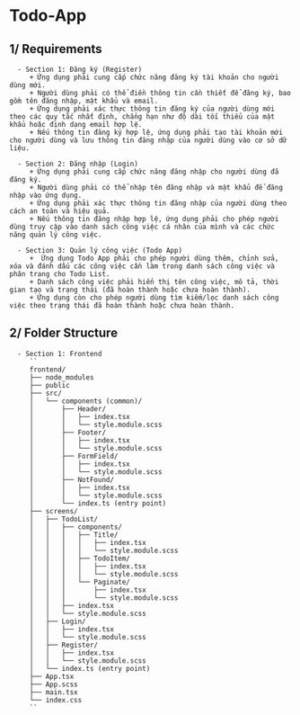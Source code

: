 # Todo-App

## 1/ Requirements
      - Section 1: Đăng ký (Register)
         + Ứng dụng phải cung cấp chức năng đăng ký tài khoản cho người dùng mới.
         + Người dùng phải có thể điền thông tin cần thiết để đăng ký, bao gồm tên đăng nhập, mật khẩu và email.
         + Ứng dụng phải xác thực thông tin đăng ký của người dùng mới theo các quy tắc nhất định, chẳng hạn như độ dài tối thiểu của mật khẩu hoặc định dạng email hợp lệ.
         + Nếu thông tin đăng ký hợp lệ, ứng dụng phải tạo tài khoản mới cho người dùng và lưu thông tin đăng nhập của người dùng vào cơ sở dữ liệu.

      - Section 2: Đăng nhập (Login)
         + Ứng dụng phải cung cấp chức năng đăng nhập cho người dùng đã đăng ký.
         + Người dùng phải có thể nhập tên đăng nhập và mật khẩu để đăng nhập vào ứng dụng.
         + Ứng dụng phải xác thực thông tin đăng nhập của người dùng theo cách an toàn và hiệu quả.
         + Nếu thông tin đăng nhập hợp lệ, ứng dụng phải cho phép người dùng truy cập vào danh sách công việc cá nhân của mình và các chức năng quản lý công việc.
         
      - Section 3: Quản lý công việc (Todo App)
         +  Ứng dụng Todo App phải cho phép người dùng thêm, chỉnh sửa, xóa và đánh dấu các công việc cần làm trong danh sách công việc và phân trang cho Todo List.
         + Danh sách công việc phải hiển thị tên công việc, mô tả, thời gian tạo và trạng thái (đã hoàn thành hoặc chưa hoàn thành).
         + Ứng dụng còn cho phép người dùng tìm kiếm/lọc danh sách công việc theo trạng thái đã hoàn thành hoặc chưa hoàn thành.

## 2/ Folder Structure
      - Section 1: Frontend
         ``
         frontend/
         ├── node_modules
         ├── public
         ├── src/
         │   └── components (common)/
         │       ├── Header/
         │       │   ├── index.tsx
         │       │   └── style.module.scss
         │       ├── Footer/
         │       │   ├── index.tsx
         │       │   └── style.module.scss
         │       ├── FormField/
         │       │   ├── index.tsx
         │       │   └── style.module.scss
         │       ├── NotFound/
         │       │   ├── index.tsx
         │       │   └── style.module.scss
         │       └── index.ts (entry point)
         ├── screens/
         │   ├── TodoList/
         │   │   ├── components/
         │   │   │   ├── Title/
         │   │   │   │   ├── index.tsx
         │   │   │   │   └── style.module.scss
         │   │   │   ├── TodoItem/
         │   │   │   │   ├── index.tsx
         │   │   │   │   └── style.module.scss
         │   │   │   └── Paginate/
         │   │   │       ├── index.tsx
         │   │   │       └── style.module.scss
         │   │   ├── index.tsx
         │   │   └── style.module.scss
         │   ├── Login/
         │   │   ├── index.tsx
         │   │   └── style.module.scss
         │   ├── Register/
         │   │   ├── index.tsx
         │   │   └── style.module.scss
         │   └── index.ts (entry point)
         ├── App.tsx
         ├── App.scss
         ├── main.tsx
         └── index.css
         ``